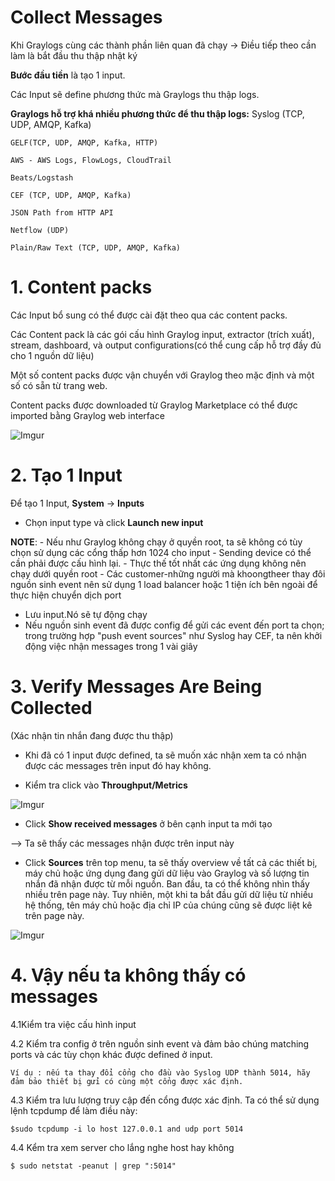 # Collect Messages
Khi Graylogs cùng các thành phần liên quan đã chạy
-> Điều tiếp theo cần làm là bắt đầu thu thập nhật ký

**Bước đầu tiền** là tạo 1 input.

Các Input sẽ define phương thức mà Graylogs thu thập logs.

**Graylogs hỗ trợ khá nhiều phương thức để thu thập logs:**
    Syslog (TCP, UDP, AMQP, Kafka)

    GELF(TCP, UDP, AMQP, Kafka, HTTP)

    AWS - AWS Logs, FlowLogs, CloudTrail

    Beats/Logstash

    CEF (TCP, UDP, AMQP, Kafka)

    JSON Path from HTTP API

    Netflow (UDP)

    Plain/Raw Text (TCP, UDP, AMQP, Kafka)

# 1. Content packs
Các Input bổ sung có thể được cài đặt theo qua các content packs.

Các Content pack là các gói cấu hình Graylog input, extractor (trích xuất), stream, dashboard, và output configurations(có thể cung cấp hỗ trợ đầy đủ cho 1 nguồn dữ liệu)

Một số content packs được vận chuyển với Graylog theo mặc định và một số có sẵn từ trang web.

Content packs được downloaded từ Graylog Marketplace có thể được imported bằng Graylog web interface

![Imgur](https://i.imgur.com/rTg6v8w.png)

# 2. Tạo 1 Input
Để tạo 1 Input, **System** -> **Inputs**

- Chọn input type và click **Launch new input**

**NOTE**: 
    - Nếu như Graylog không chạy ở quyền root, ta sẽ không có tùy chọn sử dụng các cổng thấp hơn 1024 cho input
    - Sending device có thể cần phải được cấu hình lại.
    - Thực thế tốt nhất các ứng dụng không nên chạy dưới quyền root
    - Các customer-những người mà khoongtheer thay đôi nguồn sinh event nên sử dụng 1 load balancer hoặc 1 tiện ích bên ngoài để thực hiện chuyển dịch port

- Lưu input.Nó sẽ tự động chạy
- Nếu nguồn sinh event đã được config để gửi các event đến port ta chọn; trong trường hợp "push event sources" như Syslog hay CEF, ta nên khởi động việc nhận messages trong 1 vài giây

# 3. Verify Messages Are Being Collected 
(Xác nhận tin nhắn đang được thu thập)

- Khi đã có 1 input được defined, ta sẽ muốn xác nhận xem ta có nhận được các messages trên input đó hay không.

- Kiểm tra click vào **Throughput/Metrics**

![Imgur](https://i.imgur.com/cjtr8sO.png)

- Click **Show received messages** ở bên cạnh input ta mới tạo

--> Ta sẽ thấy các messages nhận được trên input này

- Click **Sources** trên top menu, ta sẽ thấy overview về tất cả các thiết bị, máy chủ hoặc ứng dụng đang gửi dữ liệu vào Graylog và số lượng tin nhắn đã nhận được từ mỗi nguồn. Ban đầu, ta có thể không nhìn thấy nhiều trên page này. Tuy nhiên, một khi ta bắt đầu gửi dữ liệu từ nhiều hệ thống, tên máy chủ hoặc địa chỉ IP của chúng cũng sẽ được liệt kê trên page này.

![Imgur](https://i.imgur.com/9DTTpWI.png)

# 4. Vậy nếu ta không thấy có messages

4.1Kiểm tra việc cấu hình input

4.2 Kiểm tra config ở trên nguồn sinh event và đảm bảo chúng matching ports và các tùy chọn khác được defined ở input.

    Ví dụ : nếu ta thay đổi cổng cho đầu vào Syslog UDP thành 5014, hãy đảm bảo thiết bị gửi có cùng một cổng được xác định.

4.3 Kiểm tra lưu lượng truy cập đến cổng được xác định. Ta có thể sử dụng lệnh tcpdump để làm điều này:

    $sudo tcpdump -i lo host 127.0.0.1 and udp port 5014

4.4 Kểm tra xem server cho lắng nghe host hay không

    $ sudo netstat -peanut | grep ":5014"